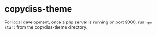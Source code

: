 # copydiss-theme

For local development, once a php server is running on port 8000, run `npm start` from the copydiss-theme directory.

